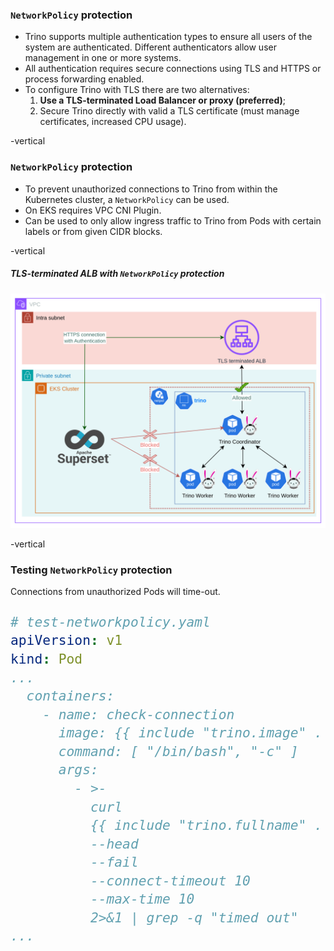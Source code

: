 ### `NetworkPolicy` protection

* Trino supports multiple authentication types to ensure all users of the system are authenticated. Different authenticators allow user management in one or more systems.
* All authentication requires secure connections using TLS and HTTPS or process forwarding enabled.
* To configure Trino with TLS there are two alternatives:
    1. **Use a TLS-terminated Load Balancer or proxy (preferred)**;
    2. Secure Trino directly with valid a TLS certificate (must manage certificates, increased CPU usage).

-vertical

### `NetworkPolicy` protection
* To prevent unauthorized connections to Trino from within the Kubernetes cluster, a `NetworkPolicy` can be used.
* On EKS requires VPC CNI Plugin.
* Can be used to only allow ingress traffic to Trino from Pods with certain labels or from given CIDR blocks.

-vertical

##### TLS-terminated ALB with `NetworkPolicy` protection

![](./../assets/trino-network-policy.drawio.png)  <!-- .element width="70%" style="float: none; background-color: white; border: 5px solid white;" title="Trino NetworkPolicy" -->

-vertical

### Testing `NetworkPolicy` protection
Connections from unauthorized Pods will time-out.

<div style="font-size: 25px;">

```yaml
# test-networkpolicy.yaml
apiVersion: v1
kind: Pod
...
  containers:
    - name: check-connection
      image: {{ include "trino.image" . }}
      command: [ "/bin/bash", "-c" ]
      args:
        - >-
          curl
          {{ include "trino.fullname" . }}.{{ .Release.Namespace }}:{{ .Values.service.port }}
          --head
          --fail
          --connect-timeout 10
          --max-time 10
          2>&1 | grep -q "timed out"
...
```
</div>
